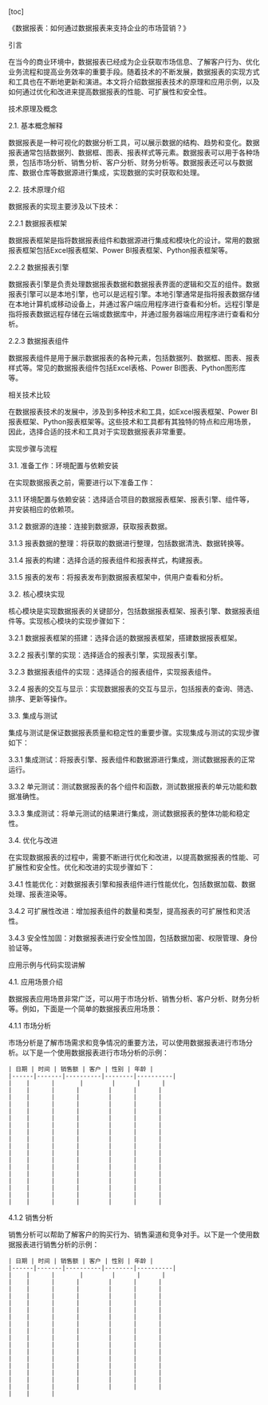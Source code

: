 
[toc]                    
                
                
《数据报表：如何通过数据报表来支持企业的市场营销？》

引言

在当今的商业环境中，数据报表已经成为企业获取市场信息、了解客户行为、优化业务流程和提高业务效率的重要手段。随着技术的不断发展，数据报表的实现方式和工具也在不断地更新和演进。本文将介绍数据报表技术的原理和应用示例，以及如何通过优化和改进来提高数据报表的性能、可扩展性和安全性。

技术原理及概念

2.1. 基本概念解释

数据报表是一种可视化的数据分析工具，可以展示数据的结构、趋势和变化。数据报表通常包括数据列、数据框、图表、报表样式等元素。数据报表可以用于各种场景，包括市场分析、销售分析、客户分析、财务分析等。数据报表还可以与数据库、数据仓库等数据源进行集成，实现数据的实时获取和处理。

2.2. 技术原理介绍

数据报表的实现主要涉及以下技术：

2.2.1 数据报表框架

数据报表框架是指将数据报表组件和数据源进行集成和模块化的设计。常用的数据报表框架包括Excel报表框架、Power BI报表框架、Python报表框架等。

2.2.2 数据报表引擎

数据报表引擎是负责处理数据报表数据和数据报表界面的逻辑和交互的组件。数据报表引擎可以是本地引擎，也可以是远程引擎。本地引擎通常是指将报表数据存储在本地计算机或移动设备上，并通过客户端应用程序进行查看和分析。远程引擎是指将报表数据远程存储在云端或数据库中，并通过服务器端应用程序进行查看和分析。

2.2.3 数据报表组件

数据报表组件是用于展示数据报表的各种元素，包括数据列、数据框、图表、报表样式等。常见的数据报表组件包括Excel表格、Power BI图表、Python图形库等。

相关技术比较

在数据报表技术的发展中，涉及到多种技术和工具，如Excel报表框架、Power BI报表框架、Python报表框架等。这些技术和工具都有其独特的特点和应用场景，因此，选择合适的技术和工具对于实现数据报表非常重要。

实现步骤与流程

3.1. 准备工作：环境配置与依赖安装

在实现数据报表之前，需要进行以下准备工作：

3.1.1 环境配置与依赖安装：选择适合项目的数据报表框架、报表引擎、组件等，并安装相应的依赖项。

3.1.2 数据源的连接：连接到数据源，获取报表数据。

3.1.3 报表数据的整理：将获取的数据进行整理，包括数据清洗、数据转换等。

3.1.4 报表的构建：选择合适的报表组件和报表样式，构建报表。

3.1.5 报表的发布：将报表发布到数据报表框架中，供用户查看和分析。

3.2. 核心模块实现

核心模块是实现数据报表的关键部分，包括数据报表框架、报表引擎、数据报表组件等。实现核心模块的实现步骤如下：

3.2.1 数据报表框架的搭建：选择合适的数据报表框架，搭建数据报表框架。

3.2.2 报表引擎的实现：选择适合的报表引擎，实现报表引擎。

3.2.3 数据报表组件的实现：选择适合的报表组件，实现报表组件。

3.2.4 报表的交互与显示：实现数据报表的交互与显示，包括报表的查询、筛选、排序、更新等操作。

3.3. 集成与测试

集成与测试是保证数据报表质量和稳定性的重要步骤。实现集成与测试的实现步骤如下：

3.3.1 集成测试：将报表引擎、报表组件和数据源进行集成，测试数据报表的正常运行。

3.3.2 单元测试：测试数据报表的各个组件和函数，测试数据报表的单元功能和数据准确性。

3.3.3 集成测试：将单元测试的结果进行集成，测试数据报表的整体功能和稳定性。

3.4. 优化与改进

在实现数据报表的过程中，需要不断进行优化和改进，以提高数据报表的性能、可扩展性和安全性。优化和改进的实现步骤如下：

3.4.1 性能优化：对数据报表引擎和报表组件进行性能优化，包括数据加载、数据处理、报表渲染等。

3.4.2 可扩展性改进：增加报表组件的数量和类型，提高报表的可扩展性和灵活性。

3.4.3 安全性加固：对数据报表进行安全性加固，包括数据加密、权限管理、身份验证等。

应用示例与代码实现讲解

4.1. 应用场景介绍

数据报表应用场景非常广泛，可以用于市场分析、销售分析、客户分析、财务分析等。例如，下面是一个简单的数据报表应用场景：

4.1.1 市场分析

市场分析是了解市场需求和竞争情况的重要方法，可以使用数据报表进行市场分析。以下是一个使用数据报表进行市场分析的示例：

```
| 日期 | 时间 | 销售额 | 客户 | 性别 | 年龄 |
|------|-------|----------|--------|----------|
|    |      |       |        |      |      |
|    |      |      |        |      |      |
|    |      |      |        |      |      |
|    |      |      |        |      |      |
|    |      |      |        |      |      |
|    |      |      |        |      |      |
|    |      |      |        |      |      |
|    |      |      |        |      |      |
|    |      |      |        |      |      |
|    |      |      |        |      |      |
|    |      |      |        |      |      |
|    |      |      |        |      |      |
|    |      |      |        |      |      |
|    |      |      |        |      |      |
|    |      |      |        |      |      |
|    |      |      |        |      |      |
|    |      |      |        |      |      |
|    |      |      |        |      |      |
```

4.1.2 销售分析

销售分析可以帮助了解客户的购买行为、销售渠道和竞争对手。以下是一个使用数据报表进行销售分析的示例：

```
| 日期 | 时间 | 销售额 | 客户 | 性别 | 年龄 |
|------|-------|----------|--------|----------|
|    |      |       |        |      |      |
|    |      |      |        |      |      |
|    |      |      |        |      |      |
|    |      |      |        |      |      |
|    |      |      |        |      |      |
|    |      |      |        |      |      |
|    |      |      |        |      |      |
|    |      |      |        |      |      |
|    |      |      |        |      |      |
|    |      |      |        |      |      |
|    |      |      |        |      |      |
|    |      |      |        |      |      |
|    |      |      |        |      |      |
|    |      |      |        |      |      |
|    |      |      |        |      |      |
|    |      |      |        |      |      |
|    |      |      |        |      |      |
|    |      |

